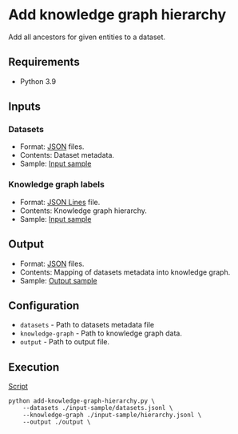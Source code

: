 # Add knowledge graph hierarchy
Add all ancestors for given entities to a dataset.

## Requirements
- Python 3.9

## Inputs

### Datasets
- Format: [JSON](https://www.json.org/) files.
- Contents: Dataset metadata.
- Sample: [Input sample](input-sample/dataset.json)

### Knowledge graph labels
- Format: [JSON Lines](https://jsonlines.org/) file.
- Contents: Knowledge graph hierarchy.
- Sample: [Input sample](input-sample/labels.jsonl)

## Output
- Format: [JSON](https://www.json.org/) files.
- Contents: Mapping of datasets metadata into knowledge graph.
- Sample: [Output sample](output-sample/mapping.json)

## Configuration
- ```datasets``` - Path to datasets metadata file
- ```knowledge-graph``` - Path to knowledge graph data.
- ```output``` - Path to output file.

## Execution
[Script](script)
```shell
python add-knowledge-graph-hierarchy.py \
    --datasets ./input-sample/datasets.jsonl \
    --knowledge-graph ./input-sample/hierarchy.jsonl \
    --output ./output \
```
